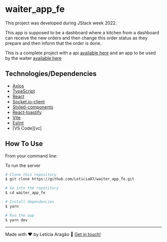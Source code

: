 # waiter_app_fe
This project was developed during JStack week 2022.

This app is supposed to be a dashboard where a kitchen from a dashboard can receive the new orders and then change this order status as they prepare and then inform that the order is done.

This is a complete project with a api [available here](https://github.com/Leticia07/waiter_app_api) and an app to be used by the waiter [available here](https://github.com/Leticia07/waiter_app)

## Technologies/Dependencies
- [Axios](https://github.com/axios/axios)
- [TypeScript](https://www.typescriptlang.org/)
- [React](https://reactjs.org/)
- [Socket.io-client](https://socket.io/)
- [Styled-components](https://styled-components.com/)
- [React-toastify](https://fkhadra.github.io/react-toastify/introduction)
- [Vite](https://vitejs.dev/)
- [Eslint](https://eslint.org/)
- [VS Code][vc]

## How To Use

From your command line:

To run the server

```bash
# Clone this repository
$ git clone https://github.com/Leticia07/waiter_app_fe.git

# Go into the repository
$ cd waiter_app_fe

# Install dependencies
$ yarn

# Run the app
$ yarn dev
```

---
Made with ♥ by Letícia Aragão :wave: [Get in touch!](https://www.linkedin.com/in/leticiaaragao/)
